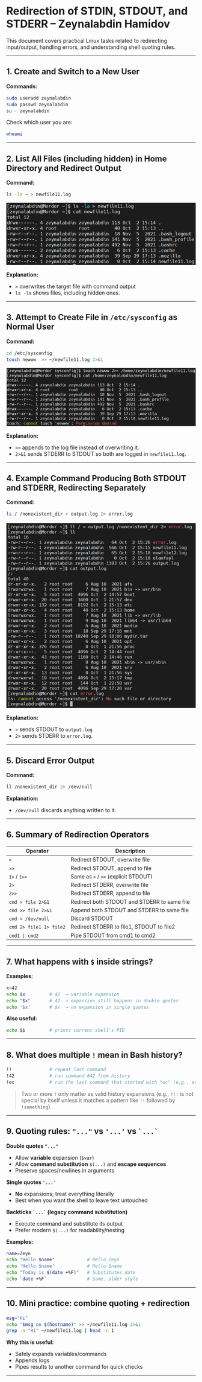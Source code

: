 # Redirection of STDIN, STDOUT, and STDERR – Zeynalabdin Hamidov

This document covers practical Linux tasks related to redirecting input/output, handling errors, and understanding shell quoting rules.

---

## 1. Create and Switch to a New User

**Commands:**
```bash
sudo useradd zeynalabdin
sudo passwd zeynalabdin
su - zeynalabdin
```

Check which user you are:
```bash
whoami
```

---

## 2. List All Files (including hidden) in Home Directory and Redirect Output

**Command:**
```bash
ls -la ~ > newfile11.log
```
![List Files](./screenshots/ls_home_redirect.png)

**Explanation:**  
- `>` overwrites the target file with command output  
- `ls -la` shows files, including hidden ones.

---

## 3. Attempt to Create File in `/etc/sysconfig` as Normal User

**Command:**
```bash
cd /etc/sysconfig
touch newww  >> ~/newfile11.log 2>&1
```
![Permission Error](./screenshots/permission_denied_append.png)

**Explanation:**  
- `>>` appends to the log file instead of overwriting it.  
- `2>&1` sends STDERR to STDOUT so both are logged in `newfile11.log`.

---


## 4. Example Command Producing Both STDOUT and STDERR, Redirecting Separately

**Command:**
```bash
ls / /nonexistent_dir > output.log 2> error.log
```
![Both STDOUT and STDERR](./screenshots/stdout_stderr_split.png)

**Explanation:**  
- `>` sends STDOUT to `output.log`  
- `2>` sends STDERR to `error.log`.

---

## 5. Discard Error Output

**Command:**
```bash
ll /nonexistent_dir 2> /dev/null
```

**Explanation:**  
- `/dev/null` discards anything written to it.

---

## 6. Summary of Redirection Operators

| Operator | Description |
|----------|-------------|
| `>`      | Redirect STDOUT, overwrite file |
| `>>`     | Redirect STDOUT, append to file |
| `1>` / `1>>` | Same as `>` / `>>` (explicit STDOUT) |
| `2>`     | Redirect STDERR, overwrite file |
| `2>>`    | Redirect STDERR, append to file |
| `cmd > file 2>&1` | Redirect both STDOUT and STDERR to same file |
| `cmd >> file 2>&1` | Append both STDOUT and STDERR to same file |
| `cmd > /dev/null` | Discard STDOUT |
| `cmd 2> file1 1> file2` | Redirect STDERR to file1, STDOUT to file2 |
| `cmd1 \| cmd2` | Pipe STDOUT from cmd1 to cmd2 |

---

## 7. What happens with `$` inside strings?

**Examples:**
```bash
x=42
echo $x         # 42  → variable expansion
echo "$x"       # 42  → expansion still happens in double quotes
echo '$x'       # $x  → no expansion in single quotes
```

**Also useful:**
```bash
echo $$         # prints current shell's PID
```

---

## 8. What does multiple `!` mean in Bash history?

```bash
!!              # repeat last command
!42             # run command #42 from history
!ec             # run the last command that started with "ec" (e.g., echo)
```

> Two or more `!` only matter as valid history expansions (e.g., `!!!` is not special by itself unless it matches a pattern like `!!` followed by `!something`).

---

## 9. Quoting rules: `"..."` vs `'...'` vs `` `...` ``

**Double quotes `"..."`**
- Allow **variable** expansion (`$var`)
- Allow **command substitution** `$(...)` and **escape sequences**
- Preserve spaces/newlines in arguments

**Single quotes `'...'`**
- **No** expansions; treat everything literally
- Best when you want the shell to leave text untouched

**Backticks `` `...` `` (legacy command substitution)**
- Execute command and substitute its output
- Prefer modern `$(...)` for readability/nesting

**Examples:**
```bash
name=Zeyn
echo "Hello $name"            # Hello Zeyn
echo 'Hello $name'            # Hello $name
echo "Today is $(date +%F)"   # Substitutes date
echo `date +%F`               # Same, older style
```

---

## 10. Mini practice: combine quoting + redirection

```bash
msg="Hi"
echo "$msg on $(hostname)" >> ~/newfile11.log 2>&1
grep -n "Hi" ~/newfile11.log | head -n 1
```

**Why this is useful:**  
- Safely expands variables/commands  
- Appends logs  
- Pipes results to another command for quick checks

---
